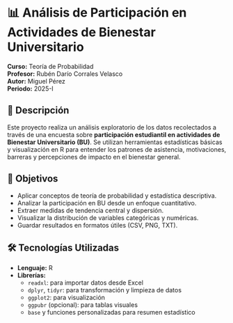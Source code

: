 # 📊 Análisis de Participación en Actividades de Bienestar Universitario

**Curso:** Teoría de Probabilidad  
**Profesor:** Rubén Darío Corrales Velasco  
**Autor:** Miguel Pérez  
**Periodo:** 2025-I


## 📘 Descripción

Este proyecto realiza un análisis exploratorio de los datos recolectados a través de una encuesta sobre **participación estudiantil en actividades de Bienestar Universitario (BU)**. Se utilizan herramientas estadísticas básicas y visualización en R para entender los patrones de asistencia, motivaciones, barreras y percepciones de impacto en el bienestar general.

## 🧠 Objetivos

- Aplicar conceptos de teoría de probabilidad y estadística descriptiva.
- Analizar la participación en BU desde un enfoque cuantitativo.
- Extraer medidas de tendencia central y dispersión.
- Visualizar la distribución de variables categóricas y numéricas.
- Guardar resultados en formatos útiles (CSV, PNG, TXT).

## 🛠 Tecnologías Utilizadas

- **Lenguaje:** R
- **Librerías:**  
  - `readxl`: para importar datos desde Excel  
  - `dplyr`, `tidyr`: para transformación y limpieza de datos  
  - `ggplot2`: para visualización  
  - `ggpubr` (opcional): para tablas visuales  
  - `base` y funciones personalizadas para resumen estadístico
